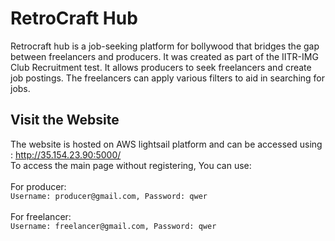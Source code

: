 # RetroCraft Hub
<p>
Retrocraft hub is a job-seeking platform for bollywood that bridges the gap between freelancers and producers.
It was created as part of the IITR-IMG Club Recruitment test. It allows producers to seek freelancers and create job postings. The freelancers can apply various filters to aid in searching for jobs. 
<p>

## Visit the Website
The website is hosted on AWS lightsail platform and can be accessed using : <a>http://35.154.23.90:5000/ </a> <br>
To access the main page without registering, You can use: 
<br>
<br>
For producer: 
<br>
``` Username: producer@gmail.com, Password: qwer ```
<br>
<br>
For freelancer:
<br>
``` Username: freelancer@gmail.com, Password: qwer ```
